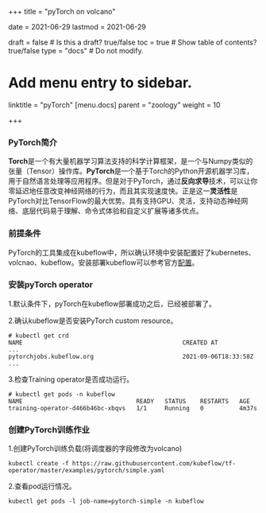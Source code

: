 +++
title =  "pyTorch on volcano"

date = 2021-06-29
lastmod = 2021-06-29

draft = false  # Is this a draft? true/false
toc = true  # Show table of contents? true/false
type = "docs"  # Do not modify.

# Add menu entry to sidebar.
linktitle = "pyTorch"
[menu.docs]
  parent = "zoology"
  weight = 10

+++



### PyTorch简介

**Torch**是一个有大量机器学习算法支持的科学计算框架，是一个与Numpy类似的张量（Tensor）操作库。**PyTorch**是一个基于Torch的Python开源机器学习库，用于自然语言处理等应用程序。但是对于PyTorch，通过**反向求导**技术，可以让你零延迟地任意改变神经网络的行为，而且其实现速度快。正是这一**灵活性**是PyTorch对比TensorFlow的最大优势。具有支持GPU、灵活，支持动态神经网络、底层代码易于理解、命令式体验和自定义扩展等诸多优点。

### 前提条件

PyTorch的工具集成在kubeflow中，所以确认环境中安装配置好了kubernetes、volcnao、kubeflow。安装部署kubeflow可以参考官方[配置](https://www.kubeflow.org/docs/started/installing-kubeflow/)。

### 安装pyTorch operator

1.默认条件下，pyTorch在kubeflow部署成功之后，已经被部署了。

2.确认kubeflow是否安装PyTorch custom resource。

```
# kubectl get crd
NAME                                             CREATED AT
...
pytorchjobs.kubeflow.org                         2021-09-06T18:33:58Z
...
```

3.检查Training operator是否成功运行。

```
# kubectl get pods -n kubeflow
NAME                                READY   STATUS    RESTARTS   AGE
training-operator-d466b46bc-xbqvs   1/1     Running   0          4m37s
```



### 创建PyTorch训练作业

1.创建PyTorch训练负载(将调度器的字段修改为volcano)

```
kubectl create -f https://raw.githubusercontent.com/kubeflow/tf-operator/master/examples/pytorch/simple.yaml
```

2.查看pod运行情况。

```
kubectl get pods -l job-name=pytorch-simple -n kubeflow
```
